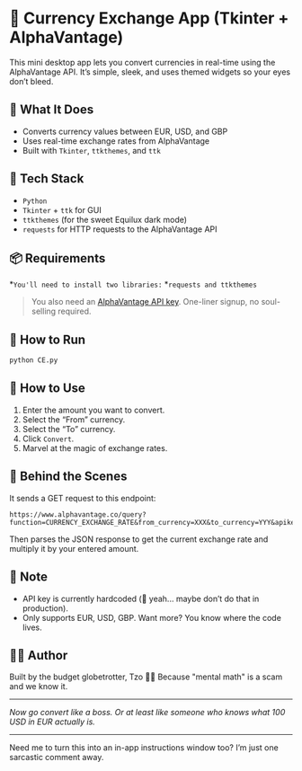 # 💱 Currency Exchange App (Tkinter + AlphaVantage)

This mini desktop app lets you convert currencies in real-time using the AlphaVantage API. It’s simple, sleek, and uses themed widgets so your eyes don’t bleed. 

## 🧾 What It Does

* Converts currency values between EUR, USD, and GBP
* Uses real-time exchange rates from AlphaVantage
* Built with `Tkinter`, `ttkthemes`, and `ttk` 

## 🧪 Tech Stack

* `Python`
* `Tkinter` + `ttk` for GUI
* `ttkthemes` (for the sweet Equilux dark mode)
* `requests` for HTTP requests to the AlphaVantage API

## 📦 Requirements

*`You'll need to install two libraries:`
*`requests and ttkthemes`

> You also need an [AlphaVantage API key](https://www.alphavantage.co/support/#api-key). One-liner signup, no soul-selling required.

## 🚀 How to Run

```bash
python CE.py
```

## 🎯 How to Use

1. Enter the amount you want to convert.
2. Select the “From” currency.
3. Select the “To” currency.
4. Click `Convert`.
5. Marvel at the magic of exchange rates.

## 🧠 Behind the Scenes

It sends a GET request to this endpoint:

```
https://www.alphavantage.co/query?function=CURRENCY_EXCHANGE_RATE&from_currency=XXX&to_currency=YYY&apikey=YOUR_KEY
```

Then parses the JSON response to get the current exchange rate and multiply it by your entered amount.

## 🛑 Note

* API key is currently hardcoded (👀 yeah... maybe don’t do that in production).
* Only supports EUR, USD, GBP. Want more? You know where the code lives.

## 👩‍💻 Author

Built by the budget globetrotter, Tzo 🧳💸
Because "mental math" is a scam and we know it.

---

*Now go convert like a boss. Or at least like someone who knows what 100 USD in EUR actually is.*

---

Need me to turn this into an in-app instructions window too? I’m just one sarcastic comment away.

